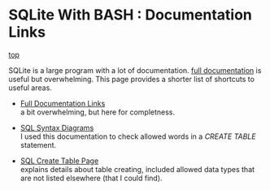 # SQLite With BASH : Documentation Links

[top](README.md)

SQLite is a large program with a lot of documentation.
[full documentation](https://www.sqlite.org/doclist.html) is
useful but overwhelming.  This page provides a shorter list
of shortcuts to useful areas.

- [Full Documentation Links](https://www.sqlite.org/doclist.html)\
  a bit overwhelming, but here for completness.

- [SQL Syntax Diagrams](https://www.sqlite.org/syntaxdiagrams.html)\
  I used this documentation to check allowed words in a *CREATE TABLE*
  statement.

- [SQL Create Table Page](https://www.sqlite.org/lang_createtable.html)\
  explains details about table creating, included allowed data types
  that are not listed elsewhere (that I could find).

